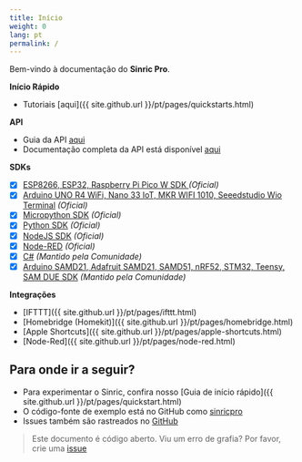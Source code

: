 ```yaml
---
title: Início
weight: 0
lang: pt
permalink: /
---
```

 
Bem-vindo à documentação do **Sinric Pro**.

**Início Rápido**
 - Tutoriais [aqui]({{ site.github.url }}/pt/pages/quickstarts.html) 

**API**
 - Guia da API [aqui](https://help.sinric.pro/pt/pages/tutorials/api-guide)
 - Documentação completa da API está disponível [aqui](https://apidocs.sinric.pro/)

**SDKs**
 - [x]  [ESP8266, ESP32, Raspberry Pi Pico W SDK ](https://github.com/sinricpro/esp8266-esp32-sdk) *(Oficial)*
 - [x]  [Arduino UNO R4 WiFi, Nano 33 IoT, MKR WIFI 1010, Seeedstudio Wio Terminal](https://github.com/sinricpro/arduino-variants-sdk) *(Oficial)*
 - [x]  [Micropython SDK](https://github.com/sinricpro/micropython-sinricpro-sdk) *(Oficial)*
 - [x]  [Python SDK](https://github.com/sinricpro/python-sdk) *(Oficial)*
 - [x]  [NodeJS SDK](https://github.com/sinricpro/nodejs-sdk) *(Oficial)*
 - [x]  [Node-RED](https://github.com/sinricpro/node-red-contrib-sinric-pro) *(Oficial)*
 - [x]  [C#](https://github.com/xamakadesigns/sinric-pro-csharp) *(Mantido pela Comunidade)*
 - [x]  [Arduino SAMD21, Adafruit SAMD21, SAMD51, nRF52, STM32, Teensy, SAM DUE SDK](https://github.com/khoih-prog/SinricPro_Generic) *(Mantido pela Comunidade)*
 
**Integrações**
 - [IFTTT]({{ site.github.url }}/pt/pages/ifttt.html)  
 - [Homebridge (Homekit)]({{ site.github.url }}/pt/pages/homebridge.html)  
 - [Apple Shortcuts]({{ site.github.url }}/pt/pages/apple-shortcuts.html)
 - [Node-Red]({{ site.github.url }}/pt/pages/node-red.html)
 
## Para onde ir a seguir?

 * Para experimentar o Sinric, confira nosso [Guia de início rápido]({{ site.github.url }}/pt/pages/quickstart.html)
 * O código-fonte de exemplo está no GitHub como [sinricpro](https://github.com/sinricpro)
 * Issues também são rastreados no [GitHub](https://github.com/sinricpro/)

 > Este documento é código aberto. Viu um erro de grafia? Por favor, crie uma [issue](https://github.com/sinricpro/help-docs)